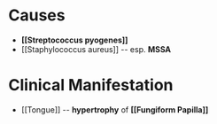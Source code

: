 # Causes
- **[[Streptococcus pyogenes]]**
- [[Staphylococcus aureus]] -- esp. **MSSA**

# Clinical Manifestation
- [[Tongue]] -- **hypertrophy** of **[[Fungiform Papilla]]**
